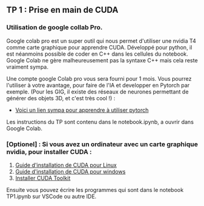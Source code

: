 ## TP 1 : Prise en main de CUDA

### Utilisation de google collab Pro.
Google colab pro est un super outil qui nous permet d'utiliser une nvidia T4 comme carte graphique pour apprendre CUDA. Développé pour python, il est néanmoins possible de coder en C++ dans les cellules du notebook. Google Colab ne gère malheureusement pas la syntaxe C++ mais cela reste vraiment sympa.

Une compte google Colab pro vous sera fourni pour 1 mois. Vous pourrez l'utiliser à votre avantage, pour faire de l'IA et developper en Pytorch par exemple.  (Pour les GIG, il existe des réseaux de neurones permettant de générer des objets 3D, et c'est très cool !) : 
- [Voici un lien sympa pour apprendre à utiliser pytorch](https://uvadlc-notebooks.readthedocs.io/en/latest/tutorial_notebooks/tutorial2/Introduction_to_PyTorch.html)


Les instructions du TP sont contenu dans le notebook.ipynb, a ouvrir dans Google Colab.


### [Optionel] : Si vous avez un ordinateur avec un carte graphique nvidia, pour installer CUDA :
1. [Guide d'installation de CUDA pour Linux](https://docs.nvidia.com/cuda/cuda-installation-guide-linux/#abstract)
2. [Guide d'installation de CUDA pour windows](https://docs.nvidia.com/cuda/cuda-installation-guide-microsoft-windows/index.html)
3. [Installer CUDA Toolkit](https://developer.nvidia.com/cuda-downloads)

Ensuite vous pouvez écrire les programmes qui sont dans le notebook TP1.ipynb sur VSCode ou autre IDE.
